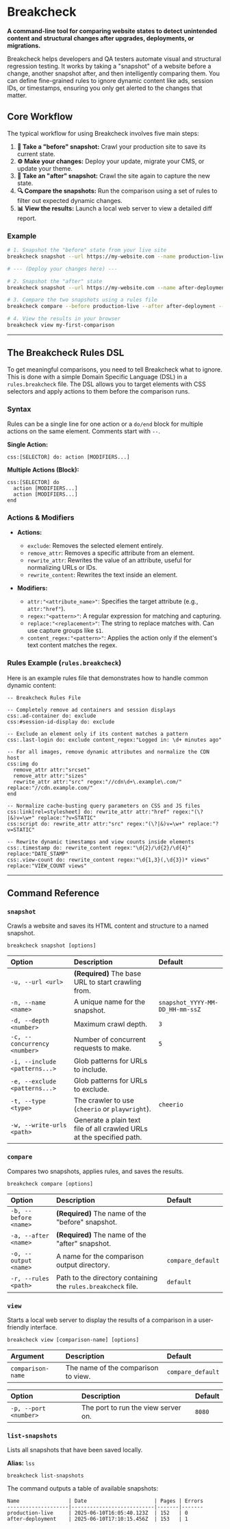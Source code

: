 # Breakcheck

**A command-line tool for comparing website states to detect unintended content and structural changes after upgrades, deployments, or migrations.**

Breakcheck helps developers and QA testers automate visual and structural regression testing. It works by taking a "snapshot" of a website before a change, another snapshot after, and then intelligently comparing them. You can define fine-grained rules to ignore dynamic content like ads, session IDs, or timestamps, ensuring you only get alerted to the changes that matter.

## Core Workflow

The typical workflow for using Breakcheck involves five main steps:

1.  **📸 Take a "before" snapshot:** Crawl your production site to save its current state.
2.  **⚙️ Make your changes:** Deploy your update, migrate your CMS, or update your theme.
3.  **📸 Take an "after" snapshot:** Crawl the site again to capture the new state.
4.  **🔍 Compare the snapshots:** Run the comparison using a set of rules to filter out expected dynamic changes.
5.  **📊 View the results:** Launch a local web server to view a detailed diff report.

### Example

```bash
# 1. Snapshot the "before" state from your live site
breakcheck snapshot --url https://my-website.com --name production-live

# --- (Deploy your changes here) ---

# 2. Snapshot the "after" state
breakcheck snapshot --url https://my-website.com --name after-deployment

# 3. Compare the two snapshots using a rules file
breakcheck compare --before production-live --after after-deployment --rules ./my-rules --output my-first-comparison

# 4. View the results in your browser
breakcheck view my-first-comparison
```

---

## The Breakcheck Rules DSL

To get meaningful comparisons, you need to tell Breakcheck what to ignore. This is done with a simple Domain Specific Language (DSL) in a `rules.breakcheck` file. The DSL allows you to target elements with CSS selectors and apply actions to them before the comparison runs.

### Syntax

Rules can be a single line for one action or a `do/end` block for multiple actions on the same element. Comments start with `--`.

**Single Action:**

```
css:[SELECTOR] do: action [MODIFIERS...]
```

**Multiple Actions (Block):**

```
css:[SELECTOR] do
  action [MODIFIERS...]
  action [MODIFIERS...]
end
```

### Actions & Modifiers

- **Actions:**

  - `exclude`: Removes the selected element entirely.
  - `remove_attr`: Removes a specific attribute from an element.
  - `rewrite_attr`: Rewrites the value of an attribute, useful for normalizing URLs or IDs.
  - `rewrite_content`: Rewrites the text inside an element.

- **Modifiers:**
  - `attr:"<attribute_name>"`: Specifies the target attribute (e.g., `attr:"href"`).
  - `regex:"<pattern>"`: A regular expression for matching and capturing.
  - `replace:"<replacement>"`: The string to replace matches with. Can use capture groups like `$1`.
  - `content_regex:"<pattern>"`: Applies the action only if the element's text content matches the regex.

### Rules Example (`rules.breakcheck`)

Here is an example rules file that demonstrates how to handle common dynamic content:

```
-- Breakcheck Rules File

-- Completely remove ad containers and session displays
css:.ad-container do: exclude
css:#session-id-display do: exclude

-- Exclude an element only if its content matches a pattern
css:.last-login do: exclude content_regex:"Logged in: \d+ minutes ago"

-- For all images, remove dynamic attributes and normalize the CDN host
css:img do
  remove_attr attr:"srcset"
  remove_attr attr:"sizes"
  rewrite_attr attr:"src" regex:"//cdn\d+\.example\.com/" replace:"//cdn.example.com/"
end

-- Normalize cache-busting query parameters on CSS and JS files
css:link[rel=stylesheet] do: rewrite_attr attr:"href" regex:"(\?|&)v=\w+" replace:"?v=STATIC"
css:script do: rewrite_attr attr:"src" regex:"(\?|&)v=\w+" replace:"?v=STATIC"

-- Rewrite dynamic timestamps and view counts inside elements
css:.timestamp do: rewrite_content regex:"\d{2}/\d{2}/\d{4}" replace:"DATE_STAMP"
css:.view-count do: rewrite_content regex:"\d{1,3}(,\d{3})* views" replace:"VIEW_COUNT views"
```

---

## Command Reference

### `snapshot`

Crawls a website and saves its HTML content and structure to a named snapshot.

```
breakcheck snapshot [options]
```

| Option                        | Description                                                           | Default                         |
| :---------------------------- | :-------------------------------------------------------------------- | :------------------------------ |
| `-u, --url <url>`             | **(Required)** The base URL to start crawling from.                   |                                 |
| `-n, --name <name>`           | A unique name for the snapshot.                                       | `snapshot_YYYY-MM-DD_HH-mm-ssZ` |
| `-d, --depth <number>`        | Maximum crawl depth.                                                  | `3`                             |
| `-c, --concurrency <number>`  | Number of concurrent requests to make.                                | `5`                             |
| `-i, --include <patterns...>` | Glob patterns for URLs to include.                                    |                                 |
| `-e, --exclude <patterns...>` | Glob patterns for URLs to exclude.                                    |                                 |
| `-t, --type <type>`           | The crawler to use (`cheerio` or `playwright`).                       | `cheerio`                       |
| `-w, --write-urls <path>`     | Generate a plain text file of all crawled URLs at the specified path. |                                 |

### `compare`

Compares two snapshots, applies rules, and saves the results.

```
breakcheck compare [options]
```

| Option                | Description                                                   | Default           |
| :-------------------- | :------------------------------------------------------------ | :---------------- |
| `-b, --before <name>` | **(Required)** The name of the "before" snapshot.             |                   |
| `-a, --after <name>`  | **(Required)** The name of the "after" snapshot.              |                   |
| `-o, --output <name>` | A name for the comparison output directory.                   | `compare_default` |
| `-r, --rules <path>`  | Path to the directory containing the `rules.breakcheck` file. | `default`         |

### `view`

Starts a local web server to display the results of a comparison in a user-friendly interface.

```
breakcheck view [comparison-name] [options]
```

| Argument          | Description                         | Default           |
| :---------------- | :---------------------------------- | :---------------- |
| `comparison-name` | The name of the comparison to view. | `compare_default` |

| Option                | Description                         | Default |
| :-------------------- | :---------------------------------- | :------ |
| `-p, --port <number>` | The port to run the view server on. | `8080`  |

### `list-snapshots`

Lists all snapshots that have been saved locally.

**Alias:** `lss`

```
breakcheck list-snapshots
```

The command outputs a table of available snapshots:

```
Name                | Date                      | Pages | Errors
--------------------|---------------------------|-------|-------
production-live     | 2025-06-10T16:05:40.123Z  | 152   | 0
after-deployment    | 2025-06-10T17:10:15.456Z  | 153   | 1
```
